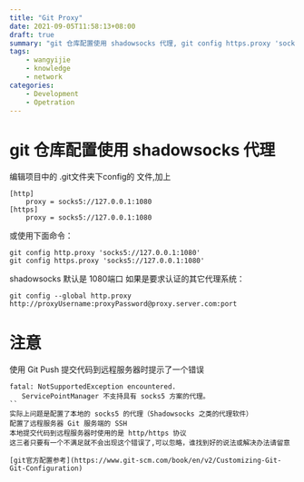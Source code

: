 ```yaml
---
title: "Git Proxy"
date: 2021-09-05T11:58:13+08:00
draft: true
summary: "git 仓库配置使用 shadowsocks 代理, git config https.proxy 'socks5://127.0.0.1:1080'"
tags:
    - wangyijie
    - knowledge
    - network
categories:
    - Development
    - Opetration
---
```

# git 仓库配置使用 shadowsocks 代理
编辑项目中的 .git文件夹下config的 文件,加上
```
[http]
    proxy = socks5://127.0.0.1:1080
[https]
    proxy = socks5://127.0.0.1:1080
```
或使用下面命令：
```
git config http.proxy 'socks5://127.0.0.1:1080'
git config https.proxy 'socks5://127.0.0.1:1080'
```
shadowsocks 默认是 1080端口
如果是要求认证的其它代理系统：
```
git config --global http.proxy http://proxyUsername:proxyPassword@proxy.server.com:port
```
# 注意
使用 Git Push 提交代码到远程服务器时提示了一个错误
```
fatal: NotSupportedException encountered.
   ServicePointManager 不支持具有 socks5 方案的代理。
``
实际上问题是配置了本地的 socks5 的代理（Shadowsocks 之类的代理软件）
配置了远程服务器 Git 服务端的 SSH
本地提交代码到远程服务器时使用的是 http/https 协议
这三者只要有一个不满足就不会出现这个错误了,可以忽略，谁找到好的说法或解决办法请留意

[git官方配置参考](https://www.git-scm.com/book/en/v2/Customizing-Git-Git-Configuration)